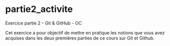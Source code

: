 # partie2_activite
Exercice partie 2 - Git &amp; GitHub - OC

Cet exercice a pour objectif de mettre en pratique les notions que vous avez acquises dans les deux premières parties de ce cours sur Git et Github.